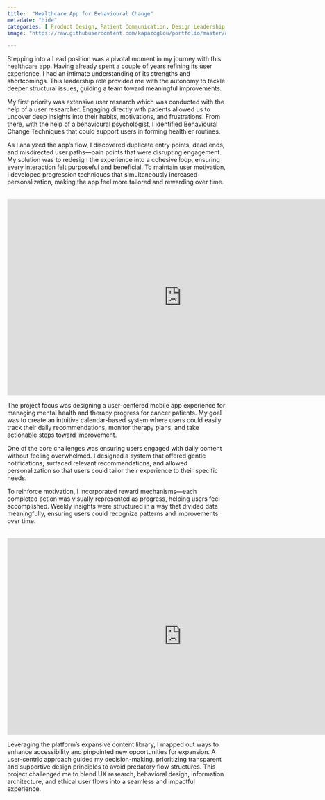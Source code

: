 ```yaml
---
title:  "Healthcare App for Behavioural Change"
metadate: "hide"
categories: [ Product Design, Patient Communication, Design Leadership ]
image: "https://raw.githubusercontent.com/kapazoglou/portfolio/master/assets/images/item/MK-101.png"

---
```


Stepping into a Lead position was a pivotal moment in my journey with this healthcare app. Having already spent a couple of years refining its user experience, I had an intimate understanding of its strengths and shortcomings. This leadership role provided me with the autonomy to tackle deeper structural issues, guiding a team toward meaningful improvements. 

My first priority was extensive user research which was conducted with the help of a user researcher. Engaging directly with patients allowed us to uncover deep insights into their habits, motivations, and frustrations. From there, with the help of a behavioural psychologist, I identified Behavioural Change Techniques that could support users in forming healthier routines.

As I analyzed the app’s flow, I discovered duplicate entry points, dead ends, and misdirected user paths—pain points that were disrupting engagement. My solution was to redesign the experience into a cohesive loop, ensuring every interaction felt purposeful and beneficial. To maintain user motivation, I developed progression techniques that simultaneously increased personalization, making the app feel more tailored and rewarding over time.

<br>

<iframe style="border: 1px solid rgba(0, 0, 0, 0.1);" width="800" height="450" src="https://embed.figma.com/design/1N5pVskSwQNYdU1aQlZN7y/Project-Selection?node-id=10-6593&embed-host=share" allowfullscreen></iframe>

The project focus was designing a user-centered mobile app experience for managing mental health and therapy progress for cancer patients. My goal was to create an intuitive calendar-based system where users could easily track their daily recommendations, monitor therapy plans, and take actionable steps toward improvement.

One of the core challenges was ensuring users engaged with daily content without feeling overwhelmed. I designed a system that offered gentle notifications, surfaced relevant recommendations, and allowed personalization so that users could tailor their experience to their specific needs.

To reinforce motivation, I incorporated reward mechanisms—each completed action was visually represented as progress, helping users feel accomplished. Weekly insights were structured in a way that divided data meaningfully, ensuring users could recognize patterns and improvements over time.

<br>

<iframe style="border: 1px solid rgba(0, 0, 0, 0.1);" width="800" height="450" src="https://embed.figma.com/design/1N5pVskSwQNYdU1aQlZN7y/Project-Selection?node-id=4-6589&embed-host=share" allowfullscreen></iframe>

Leveraging the platform’s expansive content library, I mapped out ways to enhance accessibility and pinpointed new opportunities for expansion. A user-centric approach guided my decision-making, prioritizing transparent and supportive design principles to avoid predatory flow structures.
This project challenged me to blend UX research, behavioral design, information architecture, and ethical user flows into a seamless and impactful experience.
